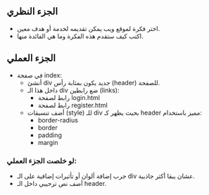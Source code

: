 ## الجزء النظري
- اختر فكرة لموقع ويب يمكن تقديمه لخدمة أو هدف معين.
- اكتب كيف ستقدم هذه الفكرة وما هي الفائدة منها.

## الجزء العملي
- في صفحة index:
  * أنشئ div جديد يكون بمثابة رأس (header) للصفحة.
  * داخل هذا الـ div ضع رابطين (links):
    - رابط لصفحة login.html
    - رابط لصفحة register.html
  * أضف تنسيقات (style) للـ div بحيث يظهر كـ header مميز باستخدام:
    - border-radius
    - border
    - padding
    - margin

### لو خلصت الجزء العملي:
- جرب إضافة ألوان أو تأثيرات إضافية على الـ div عشان يبقا أكثر جاذبية.
- أضف نص ترحيبي داخل الـ header.

